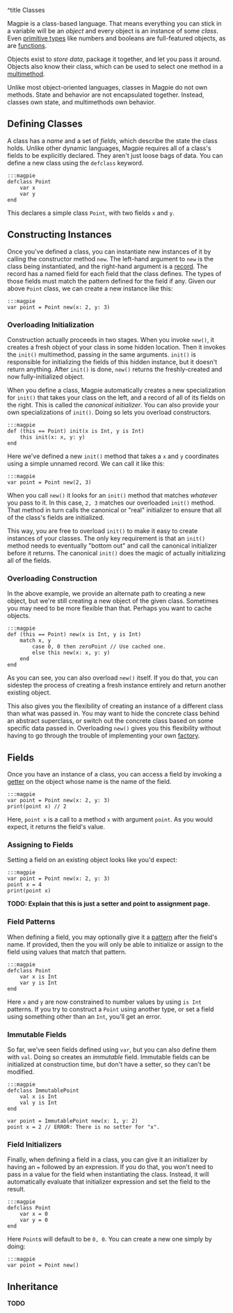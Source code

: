 ^title Classes

Magpie is a class-based language. That means everything you can stick in a
variable will be an *object* and every object is an instance of some *class*.
Even [primitive types](primitives.html) like numbers and booleans are full-featured objects, as are [functions](functions.html).

Objects exist to *store data*, package it together, and let you pass it around. Objects also know their class, which can be used to select one method in a [multimethod](multimethods.html).

Unlike most object-oriented languages, classes in Magpie do not own methods. State and behavior are not encapsulated together. Instead, classes own state, and multimethods own behavior.

## Defining Classes

A class has a *name* and a set of *fields*, which describe the state the class holds. Unlike other dynamic languages, Magpie requires all of a class's fields to be explicitly declared. They aren't just loose bags of data. You can define a new class using the `defclass` keyword.

    :::magpie
    defclass Point
        var x
        var y
    end

This declares a simple class `Point`, with two fields `x` and `y`.

## Constructing Instances

Once you've defined a class, you can instantiate new instances of it by calling the constructor method `new`. The left-hand argument to `new` is the class being instantiated, and the right-hand argument is a [record](records.html). The record has a named field for each field that the class defines. The types of those fields must match the pattern defined for the field if any. Given our above `Point` class, we can create a new instance like this:

    :::magpie
    var point = Point new(x: 2, y: 3)

### Overloading Initialization

Construction actually proceeds in two stages. When you invoke `new()`, it creates a fresh object of your class in some hidden location. Then it invokes the `init()` multimethod, passing in the same arguments. `init()` is responsible for initializing the fields of this hidden instance, but it doesn't return anything. After `init()` is done, `new()` returns the freshly-created and now fully-initialized object.

When you define a class, Magpie automatically creates a new specialization for `init()` that takes your class on the left, and a record of all of its fields on the right. This is called the *canonical initializer*. You can also provide your own specializations of `init()`. Doing so lets you overload constructors.

    :::magpie
    def (this == Point) init(x is Int, y is Int)
        this init(x: x, y: y)
    end

Here we've defined a new `init()` method that takes a `x` and `y` coordinates using a simple unnamed record. We can call it like this:

    :::magpie
    var point = Point new(2, 3)

When you call `new()` it looks for an `init()` method that matches *whatever* you pass to it. In this case, `2, 3` matches our overloaded `init()` method. That method in turn calls the canonical or "real" initializer to ensure that all of the class's fields are initialized.

This way, you are free to overload `init()` to make it easy to create instances of your classes. The only key requirement is that an `init()` method needs to eventually "bottom out" and call the canonical initializer before it returns. The canonical `init()` does the magic of actually initializing all of the fields. 

### Overloading Construction

In the above example, we provide an alternate path to creating a new object, but we're still creating a new object of the given class. Sometimes you may need to be more flexible than that. Perhaps you want to cache objects.

    :::magpie
    def (this == Point) new(x is Int, y is Int)
        match x, y
            case 0, 0 then zeroPoint // Use cached one.
            else this new(x: x, y: y)
        end
    end

As you can see, you can also overload `new()` itself. If you do that, you can sidestep the process of creating a fresh instance entirely and return another existing object.

This also gives you the flexibility of creating an instance of a different class than what was passed in. You may want to hide the concrete class behind an abstract superclass, or switch out the concrete class based on some specific data passed in. Overloading `new()` gives you this flexibility without having to go through the trouble of implementing your own [factory](http://en.wikipedia.org/wiki/Factory_pattern).

## Fields

Once you have an instance of a class, you can access a field by invoking a [getter](calls.html) on the object whose name is the name of the field.

    :::magpie
    var point = Point new(x: 2, y: 3)
    print(point x) // 2

Here, `point x` is a call to a method `x` with argument `point`. As you would expect, it returns the field's value.

### Assigning to Fields

Setting a field on an existing object looks like you'd expect:

    :::magpie
    var point = Point new(x: 2, y: 3)
    point x = 4
    print(point x)

**TODO: Explain that this is just a setter and point to assignment page.**

### Field Patterns

When defining a field, you may optionally give it a [pattern](patterns.html) after the field's name. If provided, then the you will only be able to initialize or assign to the field using values that match that pattern.

    :::magpie
    defclass Point
        var x is Int
        var y is Int
    end

Here `x` and `y` are now constrained to number values by using `is Int` patterns. If you try to construct a `Point` using another type, or set a field using something other than an `Int`, you'll get an error.

### Immutable Fields

So far, we've seen fields defined using `var`, but you can also define them with `val`. Doing so creates an *immutable* field. Immutable fields can be initialized at construction time, but don't have a setter, so they can't be modified.

    :::magpie
    defclass ImmutablePoint
        val x is Int
        val y is Int
    end

    var point = ImmutablePoint new(x: 1, y: 2)
    point x = 2 // ERROR: There is no setter for "x".

### Field Initializers

Finally, when defining a field in a class, you can give it an initializer by having an `=` followed by an expression. If you do that, you won't need to pass in a value for the field when instantiating the class. Instead, it will automatically evaluate that initializer expression and set the field to the result.

    :::magpie
    defclass Point
        var x = 0
        var y = 0
    end

Here `Point`s will default to be `0, 0`. You can create a new one simply by doing:

    :::magpie
    var point = Point new()

## Inheritance 

**TODO**

